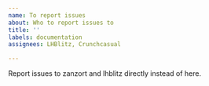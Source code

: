 ```yaml
---
name: To report issues
about: Who to report issues to
title: ''
labels: documentation
assignees: LHBlitz, Crunchcasual

---
```


Report issues to zanzort and lhblitz directly instead of here.
